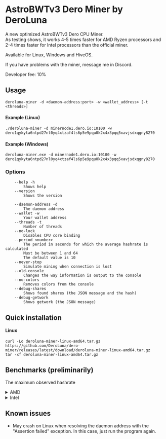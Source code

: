 # AstroBWTv3 Dero Miner by DeroLuna

A new optimized AstroBWTv3 Dero CPU Miner.\
As testing shows, it works 4-5 times faster for AMD Ryzen processors and 2-4 times faster for Intel processors than the official miner.

Available for Linux, Windows and HiveOS.

If you have problems with the miner, message me in Discord.

Developer fee: 10%

## Usage ##

```
deroluna-miner -d <daemon-address:port> -w <wallet_address> [-t <threads>]
```

#### Example (Linux)
```
./deroluna-miner -d minernode1.dero.io:10100 -w dero1qykyta6ntpd27nl0yq4xtzaf4ls6p5e9pqu0k2x4x3pqq5xavjsdxqgny8270
```
#### Example (Windows)
```
deroluna-miner.exe -d minernode1.dero.io:10100 -w dero1qykyta6ntpd27nl0yq4xtzaf4ls6p5e9pqu0k2x4x3pqq5xavjsdxqgny8270
```

### Options ###
```
    --help -h
        Shows help
    --version
        Shows the version

    --daemon-address -d
        The daemon address
    --wallet -w
        Your wallet address
    --threads -t
        Number of threads
    --no-lock
        Disables CPU core binding
    --period <number>
        The period in seconds for which the average hashrate is calculated
        Must be between 1 and 64
        The default value is 10
    --never-stop
        Simulate mining when connection is lost
    --old-console
        Changes the way information is output to the console
    --no-colors
        Removes colors from the console
    --debug-shares
        Shows found shares (the JSON message and the hash)
    --debug-getwork
        Shows getwork (the JSON message)
```

## Quick installation ##
#### Linux ####
```
curl -Lo deroluna-miner-linux-amd64.tar.gz https://github.com/DeroLuna/dero-miner/releases/latest/download/deroluna-miner-linux-amd64.tar.gz
tar -xf deroluna-miner-linux-amd64.tar.gz
```

## Benchmarks (preliminarily) ##

The maximum observed hashrate

<details>
  <summary>AMD</summary>

```
AMD Ryzen 3 1200       4.0 kh/s
AMD Ryzen 3 2200G      5.6 kh/s
AMD Ryzen 3 4100       7.9 kh/s
AMD Ryzen 3 5300U      7.7 kh/s

AMD Ryzen 5 1400       6.6 kh/s
AMD Ryzen 5 1500X      8.2 kh/s
AMD Ryzen 5 1600      12.2 kh/s
AMD Ryzen 5 2600      13.4 kh/s
AMD Ryzen 5 3400G      8.2 kh/s
AMD Ryzen 5 3500X      8.6 kh/s
AMD Ryzen 5 3600      15.8 kh/s
AMD Ryzen 5 3600X     15.0 kh/s
AMD Ryzen 5 3600XT    14.5 kh/s
AMD Ryzen 5 4500      14.5 kh/s
AMD Ryzen 5 4600G     15.6 kh/s
AMD Ryzen 5 5500      16.3 kh/s
AMD Ryzen 5 5600      16.2 kh/s
AMD Ryzen 5 5600G     15.4 kh/s
AMD Ryzen 5 5600X     15.1 kh/s
AMD Ryzen 5 7600      20.6 kh/s

AMD Ryzen 7 1700      15.2 kh/s
AMD Ryzen 7 2700      15.5 kh/s
AMD Ryzen 7 2700X     12.5 kh/s
AMD Ryzen 7 3700X     20.0 kh/s
AMD Ryzen 7 3800X     20.2 kh/s
AMD Ryzen 7 3800XT    17.7 kh/s
AMD Ryzen 7 4700U      8.0 kh/s
AMD Ryzen 7 4800U     11.2 kh/s
AMD Ryzen 7 5700G     21.0 kh/s
AMD Ryzen 7 5700U     11.9 kh/s
AMD Ryzen 7 5700X     22.6 kh/s
AMD Ryzen 7 5800X     25.2 kh/s
AMD Ryzen 7 5800X3D   21.4 kh/s
AMD Ryzen 7 6800H     18.4 kh/s
AMD Ryzen 7 7730U     10.7 kh/s
AMD Ryzen 7 7735HS    18.8 kh/s
AMD Ryzen 7 7800X3D   23.8 kh/s

AMD Ryzen 9 3900      30.9 kh/s
AMD Ryzen 9 3900X     30.8 kh/s
AMD Ryzen 9 3900XT    29.1 kh/s
AMD Ryzen 9 3950X     37.4 kh/s
AMD Ryzen 9 5900X     34.9 kh/s
AMD Ryzen 9 5950X     44.4 kh/s
AMD Ryzen 9 7900      37.9 kh/s
AMD Ryzen 9 7900X     42.6 kh/s
AMD Ryzen 9 7900X3D   38.9 kh/s
AMD Ryzen 9 7950X     51.9 kh/s
AMD Ryzen 9 7950X3D   48.4 kh/s

AMD Ryzen Threadripper 3990X    128 kh/s
AMD EPYC 7B12                   204 kh/s
```
</details>

<details>
  <summary>Intel</summary>

```
Intel Core i3-1115G4    3.9 kh/s
Intel Core i3-7100      2.0 kh/s
Intel Core i3-8100      3.2 kh/s
Intel Core i3-8100T     2.6 kh/s
Intel Core i3-9100      3.5 kh/s
Intel Core i3-9100F     3.6 kh/s
Intel Core i3-10100     4.3 kh/s
Intel Core i3-10100F    4.2 kh/s
Intel Core i3-10105     3.4 kh/s

Intel Core i5-1135G7    6.1 kh/s
Intel Core i5-4460      2.6 kh/s
Intel Core i5-4570      2.8 kh/s
Intel Core i5-4590T     2.2 kh/s
Intel Core i5-4670      2.7 kh/s
Intel Core i5-4670K     2.4 kh/s
Intel Core i5-6500      2.7 kh/s
Intel Core i5-6600      3.1 kh/s
Intel Core i5-7400      2.9 kh/s
Intel Core i5-7600K     3.7 kh/s
Intel Core i5-8500      5.2 kh/s
Intel Core i5-8500T     4.0 kh/s
Intel Core i5-8600      4.2 kh/s
Intel Core i5-8600K     4.9 kh/s
Intel Core i5-9400F     5.3 kh/s
Intel Core i5-10210U    2.5 kh/s
Intel Core i5-10300H    4.1 kh/s
Intel Core i5-10400     6.2 kh/s
Intel Core i5-11400     2.9 kh/s
Intel Core i5-11400F    2.6 kh/s
Intel Core i5-11400H    9.7 kh/s
Intel Core i5-12400F    3.7 kh/s
Intel Core i5-13400     8.5 kh/s

Intel Core i7-4770K     3.7 kh/s
Intel Core i7-4790      3.7 kh/s
Intel Core i7-5820K     5.0 kh/s
Intel Core i7-6700      3.8 kh/s
Intel Core i7-6700K     3.7 kh/s
Intel Core i7-7700      4.1 kh/s
Intel Core i7-8700K     6.8 kh/s
Intel Core i7-9700      6.3 kh/s
Intel Core i7-10700     9.5 kh/s
Intel Core i7-10700F    7.6 kh/s
Intel Core i7-11700     0.9 kh/s
Intel Core i7-11800H    0.1 kh/s
Intel Core i7-12700     1.6 kh/s
Intel Core i7-13700F    2.1 kh/s

Intel Core i9-9900K     9.3 kh/s
Intel Core i9-11900KF   5.8 kh/s
Intel Core i9-14900KF   5.3 kh/s
```
</details>

## Known issues
* May crash on Linux when resolving the daemon address with the "Assertion failed" exception. In this case, just run the program again.

